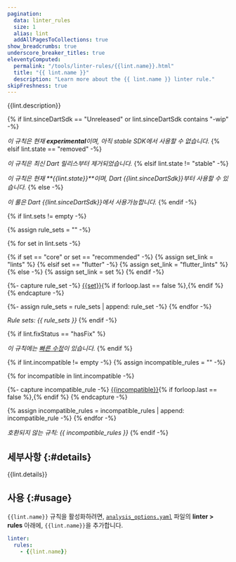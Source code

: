 ```yaml
---
pagination:
  data: linter_rules
  size: 1
  alias: lint
  addAllPagesToCollections: true
show_breadcrumbs: true
underscore_breaker_titles: true
eleventyComputed:
  permalink: "/tools/linter-rules/{{lint.name}}.html"
  title: "{{ lint.name }}"
  description: "Learn more about the {{ lint.name }} linter rule."
skipFreshness: true
---
```


{{lint.description}}

{% if lint.sinceDartSdk == "Unreleased" or lint.sinceDartSdk contains "-wip" -%}
<!-- _This rule is currently **experimental** and not yet available in a stable SDK._ -->
_이 규칙은 현재 **experimental**이며, 아직 stable SDK에서 사용할 수 없습니다._
{% elsif lint.state == "removed" -%}
<!-- _This rule has been removed as of the latest Dart releases._ -->
_이 규칙은 최신 Dart 릴리스부터 제거되었습니다._
{% elsif lint.state != "stable" -%}
<!-- _This rule is currently **{{lint.state}}** and available as of Dart {{lint.sinceDartSdk}}._ -->
_이 규칙은 현재 **{{lint.state}}**이며, Dart {{lint.sinceDartSdk}}부터 사용할 수 있습니다._
{% else -%}
<!-- _This rule is available as of Dart {{lint.sinceDartSdk}}._ -->
_이 룰은 Dart {{lint.sinceDartSdk}}에서 사용가능합니다._
{% endif -%}

{% if lint.sets != empty -%}

{% assign rule_sets = "" -%}

{% for set in lint.sets -%}

{% if set == "core" or set == "recommended" -%}
{% assign set_link = "lints" %}
{% elsif set == "flutter" -%}
{% assign set_link = "flutter_lints" %}
{% else -%}
{% assign set_link = set %}
{% endif -%}

{%- capture rule_set -%}
[{{set}}](/tools/linter-rules#{{set_link}}){% if forloop.last == false %},{% endif %}
{% endcapture -%}

{%- assign rule_sets = rule_sets | append: rule_set -%}
{% endfor -%}

<em>Rule sets: {{ rule_sets }}</em>
{% endif -%}

{% if lint.fixStatus == "hasFix" %}
<!-- _This rule has a [quick fix](/tools/linter-rules#quick-fixes) available._ -->
_이 규칙에는 [빠른 수정](/tools/linter-rules#quick-fixes)이 있습니다._
{% endif %}

{% if lint.incompatible != empty -%}
{% assign incompatible_rules = "" -%}

{% for incompatible in lint.incompatible -%}

{%- capture incompatible_rule -%}
[{{incompatible}}](/tools/linter-rules/{{incompatible}}){% if forloop.last == false %},{% endif %}
{% endcapture -%}

{% assign incompatible_rules = incompatible_rules | append: incompatible_rule -%}
{% endfor -%}

<em>호환되지 않는 규칙: {{ incompatible_rules }}</em>
{% endif -%}

## 세부사항 {:#details}

{{lint.details}}

## 사용 {:#usage}

`{{lint.name}}` 규칙을 활성화하려면, 
[`analysis_options.yaml`](/tools/analysis) 파일의 **linter > rules** 아래에, 
`{{lint.name}}`을 추가합니다.

```yaml title="analysis_options.yaml"
linter:
  rules:
    - {{lint.name}}
```
